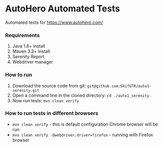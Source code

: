 AutoHero Automated Tests
================
Automated tests for https://www.autohero.com/

### Requirements
1. Java 1.8+ install
2. Maven 3.3+ install
3. Serenity Report
4. Webdriver manager

### How to run
1. Download the source code from git: `git@github.com:SkifGTR/auto1-serenity.git`
2. Open a command line in the cloned directory: `cd ./auto1_serenity`
3. Now run tests: `mvn clean verify`

### How to run tests in different browsers
* `mvn clean verify` - this is default configuration Chrome browser will be run
* `mvn clean verify -Dwebdriver.driver=firefox` - running with Firefox browser
